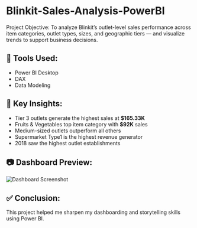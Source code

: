 # Blinkit-Sales-Analysis-PowerBI
Project Objective: To analyze Blinkit’s outlet-level sales performance across item categories, outlet types, sizes, and geographic tiers — and visualize trends to support business decisions.
## 🧰 Tools Used:
- Power BI Desktop
- DAX
- Data Modeling

## 📌 Key Insights:
- Tier 3 outlets generate the highest sales at **$165.33K**
- Fruits & Vegetables top item category with **$92K** sales
- Medium-sized outlets outperform all others
- Supermarket Type1 is the highest revenue generator
- 2018 saw the highest outlet establishments

## 📷 Dashboard Preview:
![Dashboard Screenshot](Screenshot.png)

## ✅ Conclusion:
This project helped me sharpen my dashboarding and storytelling skills using Power BI.
